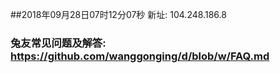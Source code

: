 ##2018年09月28日07时12分07秒 新址: 104.248.186.8
### 兔友常见问题及解答: https://github.com/wanggonging/d/blob/w/FAQ.md
